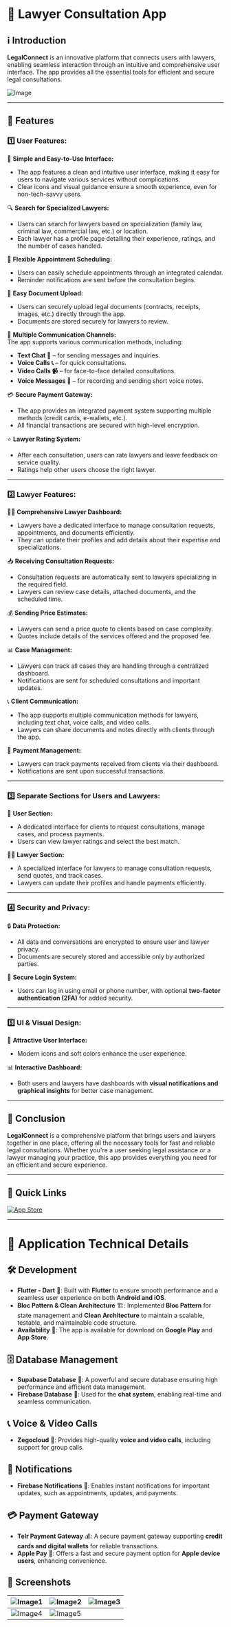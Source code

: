# 📜  Lawyer Consultation App  

## ℹ️ Introduction  
**LegalConnect** is an innovative platform that connects users with lawyers, enabling seamless interaction through an intuitive and comprehensive user interface. The app provides all the essential tools for efficient and secure legal consultations.


![Image](https://github.com/user-attachments/assets/e492f3dc-2f9b-4026-939a-9d2b697a95b6)

---

## 🚀 Features  

### 1️⃣ User Features:  

👤 **Simple and Easy-to-Use Interface:**  
- The app features a clean and intuitive user interface, making it easy for users to navigate various services without complications.  
- Clear icons and visual guidance ensure a smooth experience, even for non-tech-savvy users.  

🔍 **Search for Specialized Lawyers:**  
- Users can search for lawyers based on specialization (family law, criminal law, commercial law, etc.) or location.  
- Each lawyer has a profile page detailing their experience, ratings, and the number of cases handled.  

📅 **Flexible Appointment Scheduling:**  
- Users can easily schedule appointments through an integrated calendar.  
- Reminder notifications are sent before the consultation begins.  

📂 **Easy Document Upload:**  
- Users can securely upload legal documents (contracts, receipts, images, etc.) directly through the app.  
- Documents are stored securely for lawyers to review.  

💬 **Multiple Communication Channels:**  
The app supports various communication methods, including:  
- **Text Chat 💬** – for sending messages and inquiries.  
- **Voice Calls 📞** – for quick consultations.  
- **Video Calls 📹** – for face-to-face detailed consultations.  
- **Voice Messages 🎤** – for recording and sending short voice notes.  

💳 **Secure Payment Gateway:**  
- The app provides an integrated payment system supporting multiple methods (credit cards, e-wallets, etc.).  
- All financial transactions are secured with high-level encryption.  

⭐ **Lawyer Rating System:**  
- After each consultation, users can rate lawyers and leave feedback on service quality.  
- Ratings help other users choose the right lawyer.  

---

### 2️⃣ Lawyer Features:  

👨‍💼 **Comprehensive Lawyer Dashboard:**  
- Lawyers have a dedicated interface to manage consultation requests, appointments, and documents efficiently.  
- They can update their profiles and add details about their expertise and specializations.  

📥 **Receiving Consultation Requests:**  
- Consultation requests are automatically sent to lawyers specializing in the required field.  
- Lawyers can review case details, attached documents, and the scheduled time.  

💰 **Sending Price Estimates:**  
- Lawyers can send a price quote to clients based on case complexity.  
- Quotes include details of the services offered and the proposed fee.  

📊 **Case Management:**  
- Lawyers can track all cases they are handling through a centralized dashboard.  
- Notifications are sent for scheduled consultations and important updates.  

📞 **Client Communication:**  
- The app supports multiple communication methods for lawyers, including text chat, voice calls, and video calls.  
- Lawyers can share documents and notes directly with clients through the app.  

💼 **Payment Management:**  
- Lawyers can track payments received from clients via their dashboard.  
- Notifications are sent upon successful transactions.  

---

### 3️⃣ Separate Sections for Users and Lawyers:  

👤 **User Section:**  
- A dedicated interface for clients to request consultations, manage cases, and process payments.  
- Users can view lawyer ratings and select the best match.  

👨‍💼 **Lawyer Section:**  
- A specialized interface for lawyers to manage consultation requests, send quotes, and track cases.  
- Lawyers can update their profiles and handle payments efficiently.  

---

### 4️⃣ Security and Privacy:  

🔒 **Data Protection:**  
- All data and conversations are encrypted to ensure user and lawyer privacy.  
- Documents are securely stored and accessible only by authorized parties.  

🔐 **Secure Login System:**  
- Users can log in using email or phone number, with optional **two-factor authentication (2FA)** for added security.  

---

### 5️⃣ UI & Visual Design:  

📱 **Attractive User Interface:**  
- Modern icons and soft colors enhance the user experience.  

📊 **Interactive Dashboard:**  
- Both users and lawyers have dashboards with **visual notifications and graphical insights** for better case management.  

---

## 🎯 Conclusion  
**LegalConnect** is a comprehensive platform that brings users and lawyers together in one place, offering all the necessary tools for fast and reliable legal consultations. Whether you're a user seeking legal assistance or a lawyer managing your practice, this app provides everything you need for an efficient and secure experience.  

---
## 🔗 Quick Links  

<a href="https://apps.apple.com/us/app/adalah-lawyer/id1626615375">
    <img src="https://img.shields.io/badge/🍏%20App%20Store-0056D2?style=for-the-badge" alt="App Store">
</a>

---

# 📱 Application Technical Details

## 🛠️ Development  
- **Flutter - Dart** 🚀: Built with **Flutter** to ensure smooth performance and a seamless user experience on both **Android and iOS**.  
- **Bloc Pattern & Clean Architecture** 🏗️: Implemented **Bloc Pattern** for state management and **Clean Architecture** to maintain a scalable, testable, and maintainable code structure.  
- **Availability** 📲: The app is available for download on **Google Play** and **App Store**.  

## 🗄️ Database Management  
- **Supabase Database** 📂: A powerful and secure database ensuring high performance and efficient data management.  
- **Firebase Database** 💬: Used for the **chat system**, enabling real-time and seamless communication.  

## 📞 Voice & Video Calls  
- **Zegocloud** 🎥: Provides high-quality **voice and video calls**, including support for group calls.  

## 🔔 Notifications  
- **Firebase Notifications** 🚀: Enables instant notifications for important updates, such as appointments, updates, and payments.  

## 💳 Payment Gateway  
- **Telr Payment Gateway** 💰: A secure payment gateway supporting **credit cards and digital wallets** for reliable transactions.  
- **Apple Pay** 🍏: Offers a fast and secure payment option for **Apple device users**, enhancing convenience.  


## 📱 Screenshots

| ![Image1](https://github.com/user-attachments/assets/3a25664e-faaf-47ab-b081-f43493ebb29e) | ![Image2](https://github.com/user-attachments/assets/661c2283-ca8c-4310-974c-5f02c881b0d3) | ![Image3](https://github.com/user-attachments/assets/5e12ea1d-004f-4390-a851-e22d66eebed6) |
|:------------------------:|:------------------------:|:------------------------:|
| ![Image4](https://github.com/user-attachments/assets/e99e9865-0afe-46f0-ae65-46e6de541769) | ![Image5](https://github.com/user-attachments/assets/a7ebc806-31c1-4ee0-84f2-590df50b9895) | |

